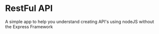 # RestFul API

A simple app to help you understand creating API's using nodeJS without the Express Framework
